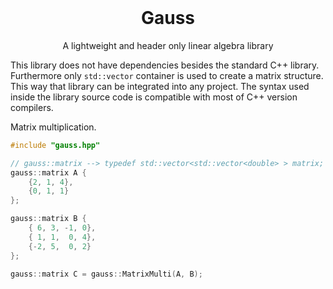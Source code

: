 <br />
<p align="center">
  <h1 align="center">Gauss</h1>

  <p align="center">
    A lightweight and header only linear algebra library
  </p>
</p>

This library does not have dependencies besides the standard C++ library. Furthermore only `std::vector` container is used to create a matrix structure. This way that library can be integrated into any project. The syntax used inside the library source code is compatible with most of C++ version compilers. 

Matrix multiplication.
``` cpp
#include "gauss.hpp"

// gauss::matrix --> typedef std::vector<std::vector<double> > matrix;
gauss::matrix A {
    {2, 1, 4},
    {0, 1, 1}
};

gauss::matrix B {
    { 6, 3, -1, 0},
    { 1, 1,  0, 4},
    {-2, 5,  0, 2}
};

gauss::matrix C = gauss::MatrixMulti(A, B);

```
